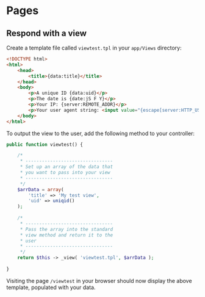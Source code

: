 # Pages

## Respond with a view

Create a template file called `viewtest.tpl` in your `app/Views` directory:

```html
<!DOCTYPE html>
<html>
    <head>
        <title>{data:title}</title>
    </head>
    <body>
        <p>A unique ID {data:uid}</p>
        <p>The date is {date:jS F Y}</p>
        <p>Your IP: {server:REMOTE_ADDR}</p>
        <p>Your user agent string: <input value="{escape[server:HTTP_USER_AGENT]}"></p>
    </body>
</html>
```

To output the view to the user, add the following method to your controller:

```php
public function viewtest() {

    /*
     * --------------------------------
     * Set up an array of the data that
     * you want to pass into your view
     * --------------------------------
     */
    $arrData = array(
        'title' => 'My test view',
        'uid' => uniqid()
    );
    
    /*
     * --------------------------------
     * Pass the array into the standard
     * view method and return it to the
     * user
     * --------------------------------
     */
	return $this -> _view( 'viewtest.tpl', $arrData );
	
}
```

Visiting the page `/viewtest` in your browser should now display the above template, populated with your data.